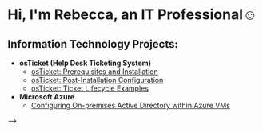 <h1>Hi, I'm Rebecca, an IT Professional</a>☺</h1>

<h2> Information Technology Projects:</h2>

- <b>osTicket (Help Desk Ticketing System)</b>
  - [osTicket: Prerequisites and Installation](https://github.com/Starky7852/osticket-prereqs)
  - [osTicket: Post-Installation Configuration](https://github.com/Starky7852/post-install-config)
  - [osTicket: Ticket Lifecycle Examples](https://github.com/Starky7852/ticket-lifecycle)
- <b>Microsoft Azure</b>
  - [Configuring On-premises Active Directory within Azure VMs](https://github.com/Starky7852/configure-ad)






-->
